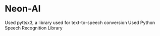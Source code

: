 # Neon-AI

Used pyttsx3, a library used for text-to-speech conversion
Used Python Speech Recognition Library
